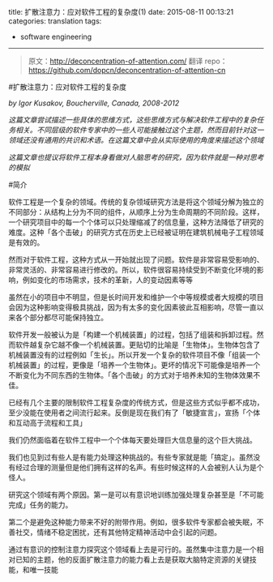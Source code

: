 title:  扩散注意力：应对软件工程的复杂度(1)
date: 2015-08-11 00:13:21
categories: translation
tags:
- software engineering
---

> 原文：http://deconcentration-of-attention.com/
> 翻译 repo：https://github.com/dopcn/deconcentration-of-attention-cn

#扩散注意力：应对软件工程的复杂度

*by Igor Kusakov,*
*Boucherville, Canada, 2008-2012*

*这篇文章尝试描述一些具体的思维方式，这些思维方式与解决软件工程中的复杂任务相关。不同层级的软件专家中的一些人可能接触过这个主题，然而目前针对这一领域还没有通用的共识和术语。在这篇文章中会从实际使用的角度来描述这个领域*

*这篇文章也提议将软件工程本身看做对人脑思考的研究，因为软件就是一种对思考的模拟*

#简介

软件工程是一个复杂的领域。传统的复杂领域研究方法是将这个领域分解为独立的不同部分：从结构上分为不同的组件，从顺序上分为生命周期的不同阶段。这样，一个研究项目中的每一个个体可以只处理缩减了的信息量，这种方法降低了研究的难度。这种「各个击破」的研究方式在历史上已经被证明在建筑机械电子工程领域是有效的。

然而对于软件工程，这种方式从一开始就出现了问题。软件是非常容易受影响的、非常灵活的、非常容易进行修改的。所以，软件很容易持续受到不断变化环境的影响，例如变化的市场需求，技术的革新，人的变动因素等等

虽然在小的项目中不明显，但是长时间开发和维护一个中等规模或者大规模的项目会因为这种影响变得极具挑战，因为有太多的变化因素彼此互相影响，尽管一直以来各个部分都尽可能保持独立。

软件开发一般被认为是「构建一个机械装置」的过程，包括了组装和拆卸过程。然而软件越复杂它越不像一个机械装置。更贴切的比喻是「生物体」。生物体包含了机械装置没有的过程例如「生长」。所以开发一个复杂的软件项目不像「组装一个机械装置」的过程，更像是「培养一个生物体」。更坏的情况下可能像是培养一个不断变化为不同东西的生物体。「各个击破」的方式对于培养未知的生物体效果不佳。

已经有几个主要的限制软件工程复杂度的传统方式，但是这些方式似乎都不成功，至少没能在使用者之间流行起来。反倒是现在我们有了「敏捷宣言」，宣扬「个体和互动高于流程和工具」

我们仍然面临着在软件工程中一个个体每天要处理巨大信息量的这个巨大挑战。

我们也见到过有些人是有能力处理这种挑战的。有些专家就是能「搞定」。虽然没有经过合理的测量但是他们拥有这样的名声。有些时候这样的人会被别人认为是个怪人。

研究这个领域有两个原因。第一是可以有意识地训练加强处理复杂甚至是「不可能完成」任务的能力。

第二个是避免这种能力带来不好的附带作用。例如，很多软件专家都会被失眠，不善社交，情绪不稳定困扰，还有其他特定精神活动中会引起的问题。

通过有意识的控制注意力探究这个领域看上去是可行的。虽然集中注意力是一个相对已知的主题，他的反面扩散注意力的能力看上去是获取大脑特定资源的关键技能，和唯一技能
